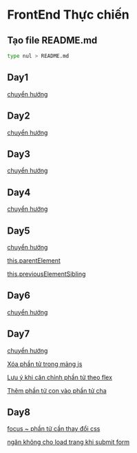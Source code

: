 # FrontEnd Thực chiến

## Tạo file README.md 

```bash
type nul > README.md
```

## Day1 
[chuyển hướng](https://lamtienduong.github.io/FrontEndThucChien/Day1/index.html)

## Day2 
[chuyển hướng](https://lamtienduong.github.io/FrontEndThucChien/Day2/index.html)

## Day3 
[chuyển hướng](https://lamtienduong.github.io/FrontEndThucChien/Day3/index.html)

## Day4 
[chuyển hướng](https://lamtienduong.github.io/FrontEndThucChien/Day4/index.html)

## Day5 
[chuyển hướng](https://lamtienduong.github.io/FrontEndThucChien/Day5/index.html)

[this.parentElement](https://github.com/LamTienDuong/FrontEndThucChien/tree/main/Day5)

[this.previousElementSibling](https://github.com/LamTienDuong/FrontEndThucChien/tree/main/Day5)

## Day6
[chuyển hướng](https://lamtienduong.github.io/FrontEndThucChien/Day6/index.html)

## Day7
[chuyển hướng](https://lamtienduong.github.io/FrontEndThucChien/Day7/index.html)

[Xóa phần tử trong mảng js](https://github.com/LamTienDuong/FrontEndThucChien/tree/main/Day7)

[Lưu ý khi căn chỉnh phần tử theo flex](https://github.com/LamTienDuong/FrontEndThucChien/tree/main/Day7)

[Thêm phần tử con vào phần tử cha](https://github.com/LamTienDuong/FrontEndThucChien/tree/main/Day7)

## Day8

[focus ~ phần tử cần thay đổi css](https://github.com/LamTienDuong/FrontEndThucChien/tree/main/Day8)

[ngăn không cho load trang khi submit form](https://github.com/LamTienDuong/FrontEndThucChien/tree/main/Day8)

